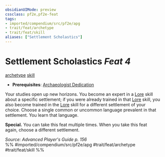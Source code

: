 ```yaml
---
obsidianUIMode: preview
cssclass: pf2e,pf2e-feat
tags:
- imported/compendium/src/pf2e/apg
- trait/feat/archetype
- trait/feat/skill
aliases: ["Settlement Scholastics"]
---
```

# Settlement Scholastics  *Feat 4*  
[archetype](archetype.md)  [skill](skill.md)  

- **Prerequisites**: [Archaeologist Dedication](archaeologist-dedication-apg.md)

Your studies open up new horizons. You become an expert in a [Lore](../skills.md#Lore) skill about a specific settlement; if you were already trained in that [Lore](../skills.md#Lore) skill, you also become trained in the [Lore](../skills.md#Lore) skill for a different settlement of your choice. Choose a single common or uncommon language prevalent in that settlement. You learn that language.

**Special.** You can take this feat multiple times. When you take this feat again, choose a different settlement.

*Source: Advanced Player's Guide p. 156*  
%% #imported/compendium/src/pf2e/apg #trait/feat/archetype #trait/feat/skill %%